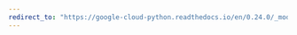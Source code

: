 ```yaml
---
redirect_to: "https://google-cloud-python.readthedocs.io/en/0.24.0/_modules/google/cloud/translate/client.html"
---
```

